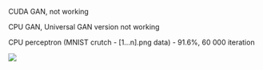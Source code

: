 CUDA GAN, not working

CPU GAN, Universal GAN version not working 

CPU perceptron (MNIST crutch - [1...n].png data) - 91.6%, 60 000 iteration

![](https://github.com/stasan320/GraphGAN/blob/master/image/console.png)
